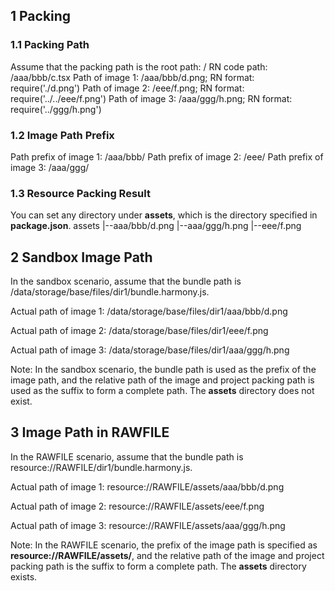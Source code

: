 ## 1 Packing
### 1.1 Packing Path
Assume that the packing path is the root path: /
RN code path: /aaa/bbb/c.tsx
Path of image 1: /aaa/bbb/d.png; RN format: require('./d.png')
Path of image 2: /eee/f.png; RN format: require('../../eee/f.png')
Path of image 3: /aaa/ggg/h.png; RN format: require('../ggg/h.png')

### 1.2 Image Path Prefix
Path prefix of image 1: /aaa/bbb/
Path prefix of image 2: /eee/
Path prefix of image 3: /aaa/ggg/

### 1.3 Resource Packing Result
You can set any directory under **assets**, which is the directory specified in **package.json**.
assets
|--aaa/bbb/d.png
|--aaa/ggg/h.png
|--eee/f.png

## 2 Sandbox Image Path
In the sandbox scenario, assume that the bundle path is /data/storage/base/files/dir1/bundle.harmony.js.

Actual path of image 1: /data/storage/base/files/dir1/aaa/bbb/d.png

Actual path of image 2: /data/storage/base/files/dir1/eee/f.png

Actual path of image 3: /data/storage/base/files/dir1/aaa/ggg/h.png

Note: In the sandbox scenario, the bundle path is used as the prefix of the image path, and the relative path of the image and project packing path is used as the suffix to form a complete path. The **assets** directory does not exist.

## 3 Image Path in RAWFILE
In the RAWFILE scenario, assume that the bundle path is resource://RAWFILE/dir1/bundle.harmony.js.

Actual path of image 1: resource://RAWFILE/assets/aaa/bbb/d.png

Actual path of image 2: resource://RAWFILE/assets/eee/f.png

Actual path of image 3: resource://RAWFILE/assets/aaa/ggg/h.png

Note: In the RAWFILE scenario, the prefix of the image path is specified as **resource://RAWFILE/assets/**, and the relative path of the image and project packing path is the suffix to form a complete path. The **assets** directory exists.

